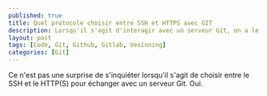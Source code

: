 ```yaml
---
published: true
title: Quel protocole choisir entre SSH et HTTPS avec GIT
description: Lorsqu'il s'agit d'interagir avec un serveur Git, on a le choix entre le SSH et le HTTP(S). Mais le Lequel choisir ?
layout: post
tags: [Code, Git, Github, Gitlab, Vesioning]
categories: [Git]
---
```


Ce n'est pas une surprise de s'inquiéter lorsqu'il s'agit de choisir entre le SSH et le HTTP(S) pour échanger avec un serveur Git.<!--more--> Oui.